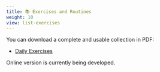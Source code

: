```yaml
---
title: 📚 Exercises and Routines
weight: 10
view: list-exercises
---
```


You can download a complete and usable collection in PDF:
- [Daily Exercises](./booklet/daily-exercises-and-routines-2020.pdf)

Online version is currently being developed.

